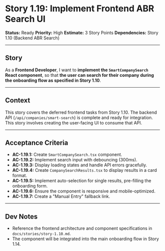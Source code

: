 # Story 1.19: Implement Frontend ABR Search UI

**Status:** Ready
**Priority:** High
**Estimate:** 3 Story Points
**Dependencies:** Story 1.10 (Backend ABR Search)

---

## Story

As a **Frontend Developer**,
I want to **implement the `SmartCompanySearch` React component**,
so that **the user can search for their company during the onboarding flow as specified in Story 1.10**.

---

## Context

This story covers the deferred frontend tasks from Story 1.10. The backend API (`/api/companies/smart-search`) is complete and ready for integration. This story involves creating the user-facing UI to consume that API.

---

## Acceptance Criteria

-   **AC-1.19.1:** Create `SmartCompanySearch.tsx` component.
-   **AC-1.19.2:** Implement search input with debouncing (300ms).
-   **AC-1.19.3:** Display loading states and handle API errors gracefully.
-   **AC-1.19.4:** Create `CompanySearchResults.tsx` to display results in a card format.
-   **AC-1.19.5:** Implement auto-selection for single results, pre-filling the onboarding form.
-   **AC-1.19.6:** Ensure the component is responsive and mobile-optimized.
-   **AC-1.19.7:** Create a "Manual Entry" fallback link.

---

## Dev Notes

-   Reference the frontend architecture and component specifications in `docs/stories/story-1.10.md`.
-   The component will be integrated into the main onboarding flow in Story 1.14.
